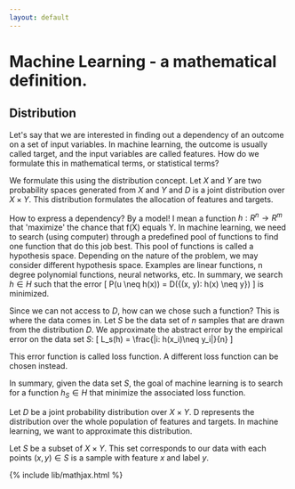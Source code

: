 ```yaml
---
layout: default
---
```


# Machine Learning - a mathematical definition.
## Distribution

Let's say that we are interested in finding out a dependency of an outcome on a set of input variables. In machine learning, the outcome is usually called target, and the input variables are called features. How do we formulate this in mathematical terms, or statistical terms?

We formulate this using the distribution concept. Let $X$ and $Y$ are two probability spaces generated from $X$ and $Y$ and $D$ is a joint distribution over $X\times Y$. This distribution formulates the allocation of features and targets.

How to express a dependency? By a model! I mean a function $h: R^n \to R^m$ that 'maximize' the chance that f(X) equals Y. In machine learning, we need to search (using computer) through a predefined pool of functions to find one function that do this job best. This pool of functions is called a hypothesis space. Depending on the nature of the problem, we may consider different hypothesis space. Examples are linear functions, n degree polynomial functions, neural networks, etc. In summary, we search $h \in H$ such that the error
\[
P(u \neq h(x)) = D({(x, y): h(x) \neq y})
\]
is minimized.


Since we can not access to $D$, how can we chose such a function? This is where the data comes in. Let $S$ be the data set of $n$ samples that are drawn from the distribution $D$. We approximate the abstract error by the empirical error on the data set $S$:
\[
L_s(h) = \frac{|i: h(x_i)\neq y_i|}{n}
\]

This error function is called loss function. A different loss function can be chosen instead.  


In summary, given the data set $S$, the goal of machine learning is to search for a function $h_S \in H$ that minimize the associated loss function.




Let $D$ be a joint probability distribution over $X\times Y$. D represents the distribution over the whole population of features and targets. In machine learning, we want to approximate this distribution.

Let $S$ be a subset of $X\times Y$. This set corresponds to our data with each points $(x, y)\in S$ is a sample with feature $x$ and label $y$.




{% include lib/mathjax.html %}
